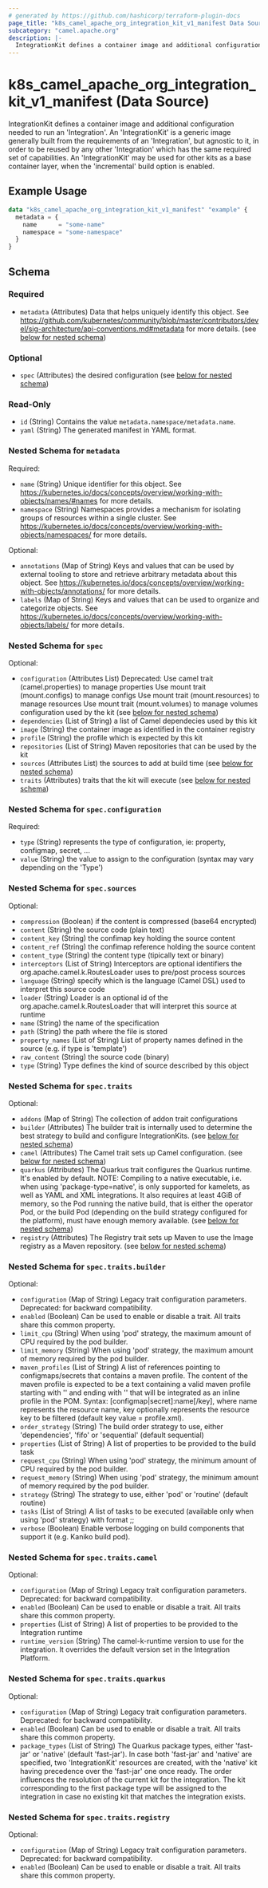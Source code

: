 ```yaml
---
# generated by https://github.com/hashicorp/terraform-plugin-docs
page_title: "k8s_camel_apache_org_integration_kit_v1_manifest Data Source - terraform-provider-k8s"
subcategory: "camel.apache.org"
description: |-
  IntegrationKit defines a container image and additional configuration needed to run an 'Integration'. An 'IntegrationKit' is a generic image generally built from the requirements of an 'Integration', but agnostic to it, in order to be reused by any other 'Integration' which has the same required set of capabilities. An 'IntegrationKit' may be used for other kits as a base container layer, when the 'incremental' build option is enabled.
---
```


# k8s_camel_apache_org_integration_kit_v1_manifest (Data Source)

IntegrationKit defines a container image and additional configuration needed to run an 'Integration'. An 'IntegrationKit' is a generic image generally built from the requirements of an 'Integration', but agnostic to it, in order to be reused by any other 'Integration' which has the same required set of capabilities. An 'IntegrationKit' may be used for other kits as a base container layer, when the 'incremental' build option is enabled.

## Example Usage

```terraform
data "k8s_camel_apache_org_integration_kit_v1_manifest" "example" {
  metadata = {
    name      = "some-name"
    namespace = "some-namespace"
  }
}
```

<!-- schema generated by tfplugindocs -->
## Schema

### Required

- `metadata` (Attributes) Data that helps uniquely identify this object. See https://github.com/kubernetes/community/blob/master/contributors/devel/sig-architecture/api-conventions.md#metadata for more details. (see [below for nested schema](#nestedatt--metadata))

### Optional

- `spec` (Attributes) the desired configuration (see [below for nested schema](#nestedatt--spec))

### Read-Only

- `id` (String) Contains the value `metadata.namespace/metadata.name`.
- `yaml` (String) The generated manifest in YAML format.

<a id="nestedatt--metadata"></a>
### Nested Schema for `metadata`

Required:

- `name` (String) Unique identifier for this object. See https://kubernetes.io/docs/concepts/overview/working-with-objects/names/#names for more details.
- `namespace` (String) Namespaces provides a mechanism for isolating groups of resources within a single cluster. See https://kubernetes.io/docs/concepts/overview/working-with-objects/namespaces/ for more details.

Optional:

- `annotations` (Map of String) Keys and values that can be used by external tooling to store and retrieve arbitrary metadata about this object. See https://kubernetes.io/docs/concepts/overview/working-with-objects/annotations/ for more details.
- `labels` (Map of String) Keys and values that can be used to organize and categorize objects. See https://kubernetes.io/docs/concepts/overview/working-with-objects/labels/ for more details.


<a id="nestedatt--spec"></a>
### Nested Schema for `spec`

Optional:

- `configuration` (Attributes List) Deprecated: Use camel trait (camel.properties) to manage properties Use mount trait (mount.configs) to manage configs Use mount trait (mount.resources) to manage resources Use mount trait (mount.volumes) to manage volumes configuration used by the kit (see [below for nested schema](#nestedatt--spec--configuration))
- `dependencies` (List of String) a list of Camel dependecies used by this kit
- `image` (String) the container image as identified in the container registry
- `profile` (String) the profile which is expected by this kit
- `repositories` (List of String) Maven repositories that can be used by the kit
- `sources` (Attributes List) the sources to add at build time (see [below for nested schema](#nestedatt--spec--sources))
- `traits` (Attributes) traits that the kit will execute (see [below for nested schema](#nestedatt--spec--traits))

<a id="nestedatt--spec--configuration"></a>
### Nested Schema for `spec.configuration`

Required:

- `type` (String) represents the type of configuration, ie: property, configmap, secret, ...
- `value` (String) the value to assign to the configuration (syntax may vary depending on the 'Type')


<a id="nestedatt--spec--sources"></a>
### Nested Schema for `spec.sources`

Optional:

- `compression` (Boolean) if the content is compressed (base64 encrypted)
- `content` (String) the source code (plain text)
- `content_key` (String) the confimap key holding the source content
- `content_ref` (String) the confimap reference holding the source content
- `content_type` (String) the content type (tipically text or binary)
- `interceptors` (List of String) Interceptors are optional identifiers the org.apache.camel.k.RoutesLoader uses to pre/post process sources
- `language` (String) specify which is the language (Camel DSL) used to interpret this source code
- `loader` (String) Loader is an optional id of the org.apache.camel.k.RoutesLoader that will interpret this source at runtime
- `name` (String) the name of the specification
- `path` (String) the path where the file is stored
- `property_names` (List of String) List of property names defined in the source (e.g. if type is 'template')
- `raw_content` (String) the source code (binary)
- `type` (String) Type defines the kind of source described by this object


<a id="nestedatt--spec--traits"></a>
### Nested Schema for `spec.traits`

Optional:

- `addons` (Map of String) The collection of addon trait configurations
- `builder` (Attributes) The builder trait is internally used to determine the best strategy to build and configure IntegrationKits. (see [below for nested schema](#nestedatt--spec--traits--builder))
- `camel` (Attributes) The Camel trait sets up Camel configuration. (see [below for nested schema](#nestedatt--spec--traits--camel))
- `quarkus` (Attributes) The Quarkus trait configures the Quarkus runtime. It's enabled by default. NOTE: Compiling to a native executable, i.e. when using 'package-type=native', is only supported for kamelets, as well as YAML and XML integrations. It also requires at least 4GiB of memory, so the Pod running the native build, that is either the operator Pod, or the build Pod (depending on the build strategy configured for the platform), must have enough memory available. (see [below for nested schema](#nestedatt--spec--traits--quarkus))
- `registry` (Attributes) The Registry trait sets up Maven to use the Image registry as a Maven repository. (see [below for nested schema](#nestedatt--spec--traits--registry))

<a id="nestedatt--spec--traits--builder"></a>
### Nested Schema for `spec.traits.builder`

Optional:

- `configuration` (Map of String) Legacy trait configuration parameters. Deprecated: for backward compatibility.
- `enabled` (Boolean) Can be used to enable or disable a trait. All traits share this common property.
- `limit_cpu` (String) When using 'pod' strategy, the maximum amount of CPU required by the pod builder.
- `limit_memory` (String) When using 'pod' strategy, the maximum amount of memory required by the pod builder.
- `maven_profiles` (List of String) A list of references pointing to configmaps/secrets that contains a maven profile. The content of the maven profile is expected to be a text containing a valid maven profile starting with '<profile>' and ending with '</profile>' that will be integrated as an inline profile in the POM. Syntax: [configmap|secret]:name[/key], where name represents the resource name, key optionally represents the resource key to be filtered (default key value = profile.xml).
- `order_strategy` (String) The build order strategy to use, either 'dependencies', 'fifo' or 'sequential' (default sequential)
- `properties` (List of String) A list of properties to be provided to the build task
- `request_cpu` (String) When using 'pod' strategy, the minimum amount of CPU required by the pod builder.
- `request_memory` (String) When using 'pod' strategy, the minimum amount of memory required by the pod builder.
- `strategy` (String) The strategy to use, either 'pod' or 'routine' (default routine)
- `tasks` (List of String) A list of tasks to be executed (available only when using 'pod' strategy) with format <name>;<container-image>;<container-command>
- `verbose` (Boolean) Enable verbose logging on build components that support it (e.g. Kaniko build pod).


<a id="nestedatt--spec--traits--camel"></a>
### Nested Schema for `spec.traits.camel`

Optional:

- `configuration` (Map of String) Legacy trait configuration parameters. Deprecated: for backward compatibility.
- `enabled` (Boolean) Can be used to enable or disable a trait. All traits share this common property.
- `properties` (List of String) A list of properties to be provided to the Integration runtime
- `runtime_version` (String) The camel-k-runtime version to use for the integration. It overrides the default version set in the Integration Platform.


<a id="nestedatt--spec--traits--quarkus"></a>
### Nested Schema for `spec.traits.quarkus`

Optional:

- `configuration` (Map of String) Legacy trait configuration parameters. Deprecated: for backward compatibility.
- `enabled` (Boolean) Can be used to enable or disable a trait. All traits share this common property.
- `package_types` (List of String) The Quarkus package types, either 'fast-jar' or 'native' (default 'fast-jar'). In case both 'fast-jar' and 'native' are specified, two 'IntegrationKit' resources are created, with the 'native' kit having precedence over the 'fast-jar' one once ready. The order influences the resolution of the current kit for the integration. The kit corresponding to the first package type will be assigned to the integration in case no existing kit that matches the integration exists.


<a id="nestedatt--spec--traits--registry"></a>
### Nested Schema for `spec.traits.registry`

Optional:

- `configuration` (Map of String) Legacy trait configuration parameters. Deprecated: for backward compatibility.
- `enabled` (Boolean) Can be used to enable or disable a trait. All traits share this common property.
